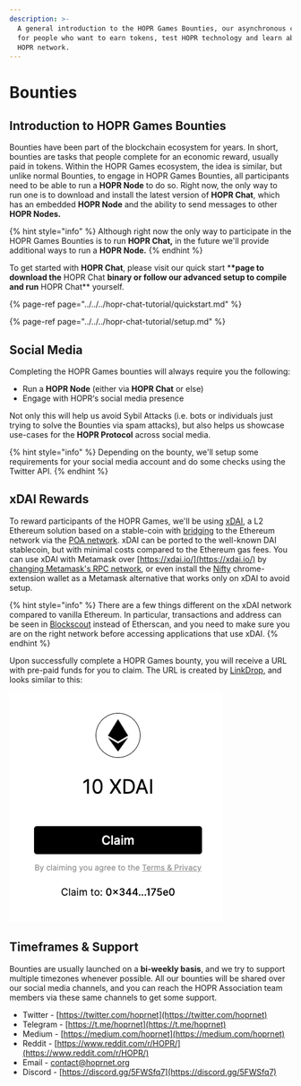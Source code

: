 ```yaml
---
description: >-
  A general introduction to the HOPR Games Bounties, our asynchronous challenges
  for people who want to earn tokens, test HOPR technology and learn about the
  HOPR network.
---
```


# Bounties

## Introduction to HOPR Games Bounties

Bounties have been part of the blockchain ecosystem for years. In short, bounties are tasks that people complete for an economic reward, usually paid in tokens. Within the HOPR Games ecosystem, the idea is similar, but unlike normal Bounties, to engage in HOPR Games Bounties, all participants need to be able to run a **HOPR Node** to do so. Right now, the only way to run one is to download and install the latest version of **HOPR Chat**, which has an embedded **HOPR Node** and the ability to send messages to other **HOPR Nodes.**

{% hint style="info" %}
Although right now the only way to participate in the HOPR Games Bounties is to run **HOPR Chat,** in the future we'll provide additional ways to run a **HOPR Node.**
{% endhint %}

To get started with **HOPR Chat**, please visit our quick start \***\*page to download the** HOPR Chat **binary or follow our advanced setup to compile and run** HOPR Chat\*\* yourself.

{% page-ref page="../../../hopr-chat-tutorial/quickstart.md" %}

{% page-ref page="../../../hopr-chat-tutorial/setup.md" %}

## Social Media

Completing the HOPR Games bounties will always require you the following:

* Run a **HOPR Node** \(either via **HOPR Chat** or else\)
* Engage with HOPR‘s social media presence

Not only this will help us avoid Sybil Attacks \(i.e. bots or individuals just trying to solve the Bounties via spam attacks\), but also helps us showcase use-cases for the **HOPR Protocol** across social media.

{% hint style="info" %}
Depending on the bounty, we'll setup some requirements for your social media account and do some checks using the Twitter API.
{% endhint %}

## xDAI Rewards

To reward participants of the HOPR Games, we'll be using [xDAI](https://www.xdaichain.com/), a L2 Ethereum solution based on a stable-coin with [bridging](https://dai-bridge.poa.network/) to the Ethereum network via the [POA network](https://www.poa.network/). xDAI can be ported to the well-known DAI stablecoin, but with minimal costs compared to the Ethereum gas fees. You can use xDAI with Metamask over [https://xdai.io/](https://xdai.io/) by [changing Metamask's RPC network](https://www.xdaichain.com/for-users/wallets/metamask/metamask-setup), or even install the [Nifty](https://www.xdaichain.com/for-users/wallets/nifty-wallet) chrome-extension wallet as a Metamask alternative that works only on xDAI to avoid setup.

{% hint style="info" %}
There are a few things different on the xDAI network compared to vanilla Ethereum. In particular, transactions and address can be seen in [Blockscout](https://blockscout.com/poa/xdai/) instead of Etherscan, and you need to make sure you are on the right network before accessing applications that use xDAI.
{% endhint %}

Upon successfully complete a HOPR Games bounty, you will receive a URL with pre-paid funds for you to claim. The URL is created by [LinkDrop](https://linkdrop.io/), and looks similar to this:

![LinkDrop creates you a claimable link on your browser.](../../../.gitbook/assets/image%20%2817%29%20%282%29%20%281%29%20%281%29%20%281%29%20%281%29%20%281%29%20%281%29%20%281%29%20%281%29%20%281%29.png)

## Timeframes & Support

Bounties are usually launched on a **bi-weekly basis**, and we try to support multiple timezones whenever possible. All our bounties will be shared over our social media channels, and you can reach the HOPR Association team members via these same channels to get some support.

* Twitter - [https://twitter.com/hoprnet](https://twitter.com/hoprnet)
* Telegram - [https://t.me/hoprnet](https://t.me/hoprnet)
* Medium - [https://medium.com/hoprnet](https://medium.com/hoprnet)
* Reddit - [https://www.reddit.com/r/HOPR/](https://www.reddit.com/r/HOPR/)
* Email - [contact@hoprnet.org](mailto:contact@hoprnet.org)
* Discord - [https://discord.gg/5FWSfq7](https://discord.gg/5FWSfq7)

